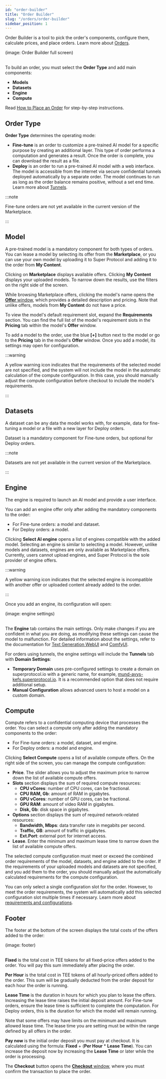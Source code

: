```yaml
---
id: "order-builder"
title: "Order Builder"
slug: "/orders/order-builder"
sidebar_position: 1
---
```


Order Builder is a tool to pick the order's components, configure them, calculate prices, and place orders. Learn more about [Orders](/fundamentals/orders).

(image: Order Builder full screen)
<br/>
<br/>

To build an order, you must select the **Order Type** and add main components:

- **Models**
- **Datasets**
- **Engine**
- **Compute**

Read [How to Place an Order](/marketplace/guides/place-order) for step-by-step instructions.

## Order Type

**Order Type** determines the operating mode:

- **Fine-tune** is an order to customize a pre-trained AI model for a specific purpose by creating an additional layer. This type of order performs a computation and generates a result. Once the order is complete, you can download the result as a file.
- **Deploy** is an order to run a pre-trained AI model with a web interface. The model is accessible from the internet via secure confidential tunnels deployed automatically by a separate order. The model continues to run as long as the order balance remains positive, without a set end time. Learn more about [Tunnels](/fundamentals/tunnels).

:::note

Fine-tune orders are not yet available in the current version of the Marketplace.

:::

## Model

A pre-trained model is a mandatory component for both types of orders. You can lease a model by selecting its offer from the **Marketplace**, or you can use your own model by uploading it to Super Protocol and adding it to the order from **My Content**.

Clicking on **Marketplace** displays available offers. Clicking **My Content** displays your uploaded models. To narrow down the results, use the filters on the right side of the screen.

While browsing Marketplace offers, clicking the model's name opens the [**Offer** window](/marketplace/marketplace/offer), which provides a detailed description and pricing. Note that unlike offers, models from **My Content** do not have a price.

To view the model's default requirement slot, expand the **Requirements** section. You can find the full list of the model's requirement slots in the **Pricing** tab within the model's **Offer** window.

To add a model to the order, use the blue **[+]** button next to the model or go to the **Pricing** tab in the model's **Offer** window. Once you add a model, its settings may open for configuration.

:::warning

A yellow warning icon indicates that the requirements of the selected model are not specified, and the system will not include the model in the automatic calculation of the compute configuration. In this case, you should manually adjust the compute configuration before checkout to include the model's requirements.

:::

## Datasets

A dataset can be any data the model works with, for example, data for fine-tuning a model or a file with a new layer for Deploy orders.

Dataset is a mandatory component for Fine-tune orders, but optional for Deploy orders.

:::note

Datasets are not yet available in the current version of the Marketplace.

:::

## Engine

The engine is required to launch an AI model and provide a user interface.

You can add an engine offer only after adding the mandatory components to the order:

- For Fine-tune orders: a model and dataset.
- For Deploy orders: a model.

Clicking **Select AI engine** opens a list of engines compatible with the added model. Selecting an engine is similar to selecting a model. However, unlike models and datasets, engines are only available as Marketplace offers. Currently, users cannot upload engines, and Super Protocol is the sole provider of engine offers.

:::warning

A yellow warning icon indicates that the selected engine is incompatible with another offer or uploaded content already added to the order.

:::

Once you add an engine, its configuration will open:

(image: engine settings)
<br/>
<br/>

The **Engine** tab contains the main settings. Only make changes if you are confident in what you are doing, as modifying these settings can cause the model to malfunction. For detailed information about the settings, refer to the documentation for [Text Generation WebUI](https://github.com/oobabooga/text-generation-webui/wiki) and [ComfyUI](https://docs.comfy.org/).

For orders using tunnels, the engine settings will include the **Tunnels** tab with **Domain Settings**:

- **Temporary Domain** uses pre-configured settings to create a domain on superprotocol.io with a generic name, for example, [mund-avys-kefs.superprotocol.io](https://mund-avys-kefs.superprotocol.io/). It is a recommended option that does not require additional setup.
- **Manual Configuration** allows advanced users to host a model on a custom domain.

## Compute

Compute refers to a confidential computing device that processes the order. You can select a compute only after adding the mandatory components to the order:

- For Fine-tune orders: a model, dataset, and engine.
- For Deploy orders: a model and engine.

Clicking **Select Compute** opens a list of available compute offers. On the right side of the screen, you can manage the compute configuration:

- **Price**. The slider allows you to adjust the maximum price to narrow down the list of available compute offers.
- **Slots** section displays the sum of required compute resources:
    + **CPU vCores**: number of CPU cores, can be fractional.
    + **CPU RAM, Gb**: amount of RAM in gigabytes.
    + **GPU vCores**: number of GPU cores, can be fractional.
    + **GPU RAM**: amount of video RAM in gigabytes.
    + **Disk, Gb**: disk space in gigabytes.
- **Options** section displays the sum of required network-related resources:
    + **Bandwidth, Mbps**: data transfer rate in megabits per second.
    + **Traffic, GB**: amount of traffic in gigabytes.
    + **Ext.Port**: external port for internet access.
- **Lease**. Enter the minimum and maximum lease time to narrow down the list of available compute offers.

The selected compute configuration must meet or exceed the combined order requirements of the model, datasets, and engine added to the order. If the requirements of your uploaded models and datasets are not specified, and you add them to the order, you should manually adjust the automatically calculated requirements for the compute configuration.

You can only select a single configuration slot for the order. However, to meet the order requirements, the system will automatically add this selected configuration slot multiple times if necessary. Learn more about [requirements and configurations](/fundamentals/slots).

## Footer

The footer at the bottom of the screen displays the total costs of the offers added to the order:

(image: footer)
<br/>
<br/>

**Fixed** is the total cost in TEE tokens for all fixed-price offers added to the order. You will pay this sum immediately after placing the order.

**Per Hour** is the total cost in TEE tokens of all hourly-priced offers added to the order. This sum will be gradually deducted from the order deposit for each hour the order is running.

**Lease Time** is the duration in hours for which you plan to lease the offers. Increasing the lease time raises the initial deposit amount. For Fine-tune orders, ensure the lease time is sufficient to complete the computation. For Deploy orders, this is the duration for which the model will remain running.

Note that some offers may have limits on the minimum and maximum allowed lease time. The lease time you are setting must be within the range defined by all offers in the order.

**Pay now** is the initial order deposit you must pay at checkout. It is calculated using the formula: **Fixed** + (**Per Hour** * **Lease Time**). You can increase the deposit now by increasing the **Lease Time** or later while the order is processing.

The **Checkout** button opens the [**Checkout** window](/marketplace/orders/order-builder/checkout), where you must confirm the transaction to place the order.